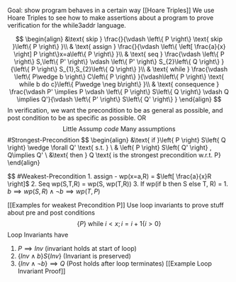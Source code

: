 Goal: show program behaves in a certain way
[[Hoare Triples]]
We use Hoare Triples to see how to make assertions about a program to prove verification for the while3addr language.

$$
\begin{align}
	&\text{ skip } \frac{}{\vdash \left\{ P \right\} \text{ skip }\left\{ P \right\} }\\
	& \text{ assign } \frac{}{\vdash \left\{ \left[ \frac{a}{x} \right] P \right\}x=a\left\{ P \right\}  }\\
	& \text{ seq } \frac{\vdash \left\{ P \right\} S,\left\{ P' \right\} \vdash \left\{ P' \right\} S_{2}\left\{ Q \right\} }{\left\{ P \right\} S_{1},S_{2}\left\{ Q \right\} }\\
	& \text{ while } \frac{\vdash \left\{ P\wedge b \right\} C\left\{ P \right\} }{\vdash\left\{ P \right\} \text{ while b do c}\left\{ P\wedge \neg b\right\} }\\
	& \text{ consequence } \frac{\vdash P' \implies P \vdash \left\{ P \right\} S\left\{ Q \right\}  \vdash Q \implies Q'}{\vdash \left\{ P' \right\} S\left\{ Q' \right\} }
\end{align}
$$
In verification, we want the precondition to be as general as possible, and post condition to be as specific as possible.  OR
$$
\text{ Little Assump }code \text{ Many assumptions }
$$
#Strongest-Precondition
$$
\begin{align}
	&\text{ if }\left\{ P \right\} S\left\{ Q \right\} \wedge \forall Q' \text{ s.t. } \\
& \left\{ P \right\} S\left\{ Q' \right\} , Q\implies Q'  \\
&\text{ then } Q \text{ is the strongest precondition w.r.t. P}
\end{align}

$$
#Weakest-Precondition
	1. assign - wp(x=a,R) = $\left[ \frac{a}{x}R \right]$
	2. Seq wp(S,T,R) = wp(S, wp(T,R))
	3. If wp(if b then S else T, R) = 
		1. $b\implies wp(S,R) \wedge\neg b \implies wp(T,P)$

[[Examples for weakest Precondition P]]
Use loop invariants to prove stuff about pre and post conditions
$$
\left\{ P \right\} \text{ while }i < x; i = i+1 \left\{ i > 0 \right\}
$$
Loop Invariants have
1. $P \implies Inv$  (invariant holds at start of loop)
2. $\left\{ Inv \wedge b \right\}S\left\{ Inv \right\}$ (Invariant is preserved)
3. $\left\{ Inv \wedge \neg b \right\}\implies Q$ (Post holds after loop terminates)
[[Example Loop Invariant Proof]]

